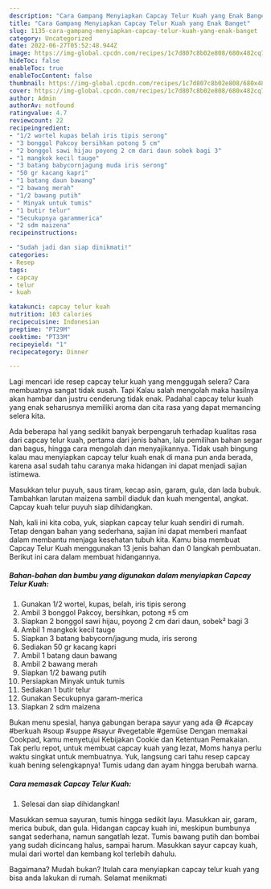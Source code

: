 ```yaml
---
description: "Cara Gampang Menyiapkan Capcay Telur Kuah yang Enak Banget"
title: "Cara Gampang Menyiapkan Capcay Telur Kuah yang Enak Banget"
slug: 1135-cara-gampang-menyiapkan-capcay-telur-kuah-yang-enak-banget
category: Uncategorized
date: 2022-06-27T05:52:48.944Z
image: https://img-global.cpcdn.com/recipes/1c7d807c8b02e808/680x482cq70/capcay-telur-kuah-foto-resep-utama.jpg
hideToc: false
enableToc: true
enableTocContent: false
thumbnail: https://img-global.cpcdn.com/recipes/1c7d807c8b02e808/680x482cq70/capcay-telur-kuah-foto-resep-utama.jpg
cover: https://img-global.cpcdn.com/recipes/1c7d807c8b02e808/680x482cq70/capcay-telur-kuah-foto-resep-utama.jpg
author: Admin
authorAv: notfound
ratingvalue: 4.7
reviewcount: 22
recipeingredient:
- "1/2 wortel kupas belah iris tipis serong"
- "3 bonggol Pakcoy bersihkan potong 5 cm"
- "2 bonggol sawi hijau poyong 2 cm dari daun sobek bagi 3"
- "1 mangkok kecil tauge"
- "3 batang babycornjagung muda iris serong"
- "50 gr kacang kapri"
- "1 batang daun bawang"
- "2 bawang merah"
- "1/2 bawang putih"
- " Minyak untuk tumis"
- "1 butir telur"
- "Secukupnya garammerica"
- "2 sdm maizena"
recipeinstructions:

- "Sudah jadi dan siap dinikmati!"
categories:
- Resep
tags:
- capcay
- telur
- kuah

katakunci: capcay telur kuah 
nutrition: 103 calories
recipecuisine: Indonesian
preptime: "PT29M"
cooktime: "PT33M"
recipeyield: "1"
recipecategory: Dinner

---
```



Lagi mencari ide resep capcay telur kuah yang menggugah selera? Cara membuatnya sangat tidak susah. Tapi Kalau salah mengolah maka hasilnya akan hambar dan justru cenderung tidak enak. Padahal capcay telur kuah yang enak seharusnya memiliki aroma dan cita rasa yang dapat memancing selera kita.


Ada beberapa hal yang sedikit banyak berpengaruh terhadap kualitas rasa dari capcay telur kuah, pertama dari jenis bahan, lalu pemilihan bahan segar dan bagus, hingga cara mengolah dan menyajikannya. Tidak usah bingung kalau mau menyiapkan capcay telur kuah enak di mana pun anda berada, karena asal sudah tahu caranya maka hidangan ini dapat menjadi sajian istimewa.

Masukkan telur puyuh, saus tiram, kecap asin, garam, gula, dan lada bubuk. Tambahkan larutan maizena sambil diaduk dan kuah mengental, angkat. Capcay kuah telur puyuh siap dihidangkan.


Nah, kali ini kita coba, yuk, siapkan capcay telur kuah sendiri di rumah. Tetap dengan bahan yang sederhana, sajian ini dapat memberi manfaat dalam membantu menjaga kesehatan tubuh kita. Kamu bisa membuat Capcay Telur Kuah menggunakan 13 jenis bahan dan 0 langkah pembuatan. Berikut ini cara dalam membuat hidangannya.

<!--inarticleads1-->

##### Bahan-bahan dan bumbu yang digunakan dalam menyiapkan Capcay Telur Kuah:

1. Gunakan 1/2 wortel, kupas, belah, iris tipis serong
1. Ambil 3 bonggol Pakcoy, bersihkan, potong ±5 cm
1. Siapkan 2 bonggol sawi hijau, poyong 2 cm dari daun, sobek² bagi 3
1. Ambil 1 mangkok kecil tauge
1. Siapkan 3 batang babycorn/jagung muda, iris serong
1. Sediakan 50 gr kacang kapri
1. Ambil 1 batang daun bawang
1. Ambil 2 bawang merah
1. Siapkan 1/2 bawang putih
1. Persiapkan  Minyak untuk tumis
1. Sediakan 1 butir telur
1. Gunakan Secukupnya garam-merica
1. Siapkan 2 sdm maizena


Bukan menu spesial, hanya gabungan berapa sayur yang ada 😅 #capcay #berkuah #soup #suppe #sayur #vegetable #gemüse Dengan memakai Cookpad, kamu menyetujui Kebijakan Cookie dan Ketentuan Pemakaian. Tak perlu repot, untuk membuat capcay kuah yang lezat, Moms hanya perlu waktu singkat untuk membuatnya. Yuk, langsung cari tahu resep capcay kuah bening selengkapnya! Tumis udang dan ayam hingga berubah warna. 

<!--inarticleads2-->

##### Cara memasak Capcay Telur Kuah:


1. Selesai dan siap dihidangkan!

Masukkan semua sayuran, tumis hingga sedikit layu. Masukkan air, garam, merica bubuk, dan gula. Hidangan capcay kuah ini, meskipun bumbunya sangat sederhana, namun sangatlah lezat. Tumis bawang putih dan bombai yang sudah dicincang halus, sampai harum. Masukkan sayur capcay kuah, mulai dari wortel dan kembang kol terlebih dahulu. 

Bagaimana? Mudah bukan? Itulah cara menyiapkan capcay telur kuah yang bisa anda lakukan di rumah. Selamat menikmati
